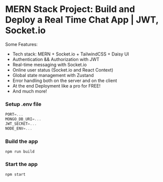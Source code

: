 # MERN Stack Project: Build and Deploy a Real Time Chat App | JWT, Socket.io

Some Features:

-    Tech stack: MERN + Socket.io + TailwindCSS + Daisy UI
-    Authentication && Authorization with JWT
-    Real-time messaging with Socket.io
-    Online user status (Socket.io and React Context)
-    Global state management with Zustand
-    Error handling both on the server and on the client
-    At the end Deployment like a pro for FREE!
-    And much more!

### Setup .env file

```js
PORT=...
MONGO_DB_URI=...
JWT_SECRET=...
NODE_ENV=...
```

### Build the app

```shell
npm run build
```

### Start the app

```shell
npm start
```
